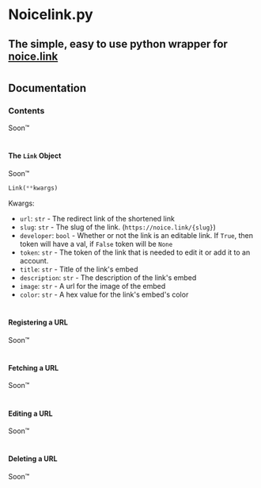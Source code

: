 # Noicelink.py
## The simple, easy to use python wrapper for [noice.link](http://noice.link)
#
## Documentation
### Contents
Soon™
#
#### The `Link` Object
Soon™
```py
Link(**kwargs)
```

Kwargs: 
* `url`: `str` - The redirect link of the shortened link
* `slug`: `str` - The slug of the link. (`https://noice.link/{slug}`) 
* `developer`: `bool` - Whether or not the link is an editable link. If `True`, then token will have a val, if `False` token will be `None`
* `token`: `str` - The token of the link that is needed to edit it or add it to an account. 
* `title`: `str` - Title of the link's embed
* `description`: `str` - The description of the link's embed
* `image`: `str` - A url for the image of the embed
* `color`: `str` - A hex value for the link's embed's color


#
#### Registering a URL
Soon™
#
#### Fetching a URL
Soon™
#
#### Editing a URL
Soon™
#
#### Deleting a URL
Soon™
